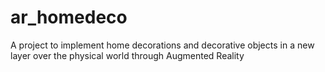 # ar_homedeco

A project to implement home decorations and decorative objects in a new layer over the physical world through Augmented Reality
